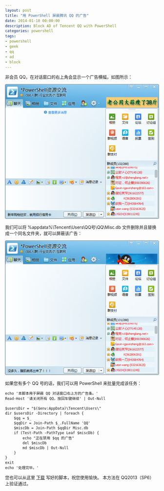 ```yaml
---
layout: post
title: "用 PowerShell 屏蔽腾讯 QQ 的广告"
date: 2014-01-10 00:00:00
description: Block AD of Tencent QQ with PowerShell
categories: powershell
tags:
- powershell
- geek
- qq
- ad
- block
---
```

非会员 QQ，在对话窗口的右上角会显示一个广告横幅，如图所示：

![](/img/2014-01-10-block-ad-of-tencent-qq-with-powershell-001.png)

我们可以将 %appdata%\Tencent\Users\QQ号\QQ\Misc.db 文件删除并且替换成一个同名文件夹，就可以屏蔽该广告：

![](/img/2014-01-10-block-ad-of-tencent-qq-with-powershell-002.png)

如果您有多个 QQ 号的话，我们可以用 PowerShell 来批量完成该任务：

	echo '本脚本用于屏蔽 QQ 对话窗口右上方的广告条。'
	Read-Host '请关闭所有 QQ，按回车键继续' | Out-Null
	
	$usersDir = "$($env:AppData)\Tencent\Users\"
	dir $usersDir -Directory | foreach {
	    $qq = $_
	    $qqDir = Join-Path $_.FullName 'QQ'
	    $miscDb = Join-Path $qqDir Misc.db
	    if (Test-Path -PathType Leaf $miscDb) {
	        echo "正在禁用 $qq 的广告"
	        del $miscDb
	        md $miscDb | Out-Null
	    }
	}
	exit
	echo '处理完毕。'

您也可以从这里 [下载](/assets/download/Block-QQAd.ps1) 写好的脚本，祝您使用愉快。
本方法在 QQ2013（SP6） 上验证通过。
